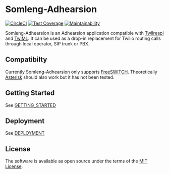 # Somleng-Adhearsion

[![CircleCI](https://circleci.com/gh/somleng/somleng-adhearsion.svg?style=svg)](https://circleci.com/gh/somleng/somleng-adhearsion)
[![Test Coverage](https://api.codeclimate.com/v1/badges/2e82d67a505f29bbf1dc/test_coverage)](https://codeclimate.com/github/somleng/somleng-adhearsion/test_coverage)
[![Maintainability](https://api.codeclimate.com/v1/badges/2e82d67a505f29bbf1dc/maintainability)](https://codeclimate.com/github/somleng/somleng-adhearsion/maintainability)

Somleng-Adhearsion is an Adhearsion application compatible with [Twilreapi](https://github.com/somleng/twilreapi) and [TwiML](https://www.twilio.com/docs/api/twiml). It can be used as a drop-in replacement for Twilio routing calls through local operator, SIP trunk or PBX.

## Compatibilty

Currently Somleng-Adhearsion only supports [FreeSWITCH](https://freeswitch.org/). Theoretically [Asterisk](http://www.asterisk.org/) should also work but it has not been tested.

## Getting Started

See [GETTING_STARTED](https://github.com/somleng/somleng/blob/master/docs/GETTING_STARTED.md)

## Deployment

See [DEPLOYMENT](https://github.com/somleng/somleng/tree/master/docs/DEPLOYMENT.md)

## License

The software is available as open source under the terms of the [MIT License](http://opensource.org/licenses/MIT).

